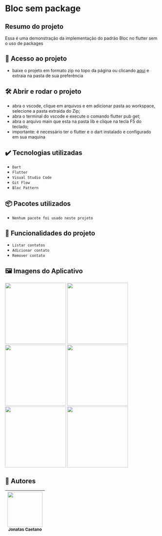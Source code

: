 # Bloc sem package

## Resumo do projeto

 Essa é uma demonstração da implementação do padrão Bloc no flutter sem o uso de packages

## 📁 Acesso ao projeto

  - baixe o projeto em formato zip no topo da página ou clicando [aqui](https://github.com/jonatascaetano/bloc-sem-package/archive/refs/heads/main.zip) e extraia na pasta de sua preferência  
   
## 🛠️ Abrir e rodar o projeto

 - abra o vscode, clique em arquivos e em adicionar pasta ao workspace, selecione a pasta extraida do Zip;  
 - abra o terminal do vscode e execute o comando flutter pub get;
 - abra o arquivo main que esta na pasta lib e clique na tecla F5 do teclado;
 - importante: é necessário ter o flutter e o dart instalado e configurado em sua maquina


## ✔️ Tecnologias utilizadas

- ``Dart``
- ``Flutter``
- ``Visual Studio Code``
- ``Git Flow`` 
- ``Bloc Pattern`` 

## 📦 Pacotes utilizados

- ``Nenhum pacote foi usado neste projeto``

## 🔨 Funcionalidades do projeto
- ``Listar contatos``
- ``Adicionar contato``
- ``Remover contato``

## 🖼️ Imagens do Aplicativo

<div style="display: inline_block">
<img src="https://user-images.githubusercontent.com/59484665/208251326-f632af31-1d20-4c22-88f6-1096cda5d42b.png" width="200"> 
<img src="https://user-images.githubusercontent.com/59484665/208251332-8a552a74-dde7-4d79-aa77-4e56d6f2f23a.png" width="200"> 
<img src="https://user-images.githubusercontent.com/59484665/208251331-b9db0213-2cbc-43c6-9663-33b346175218.png" width="200"> 
<img src="https://user-images.githubusercontent.com/59484665/208251330-211828c8-2f1e-4553-949d-fd10766d2075.png" width="200"> 
<img src="https://user-images.githubusercontent.com/59484665/208251333-2c29cc47-2d9c-4e8b-a52b-632d64f288f8.png" width="200">
<img src="https://user-images.githubusercontent.com/59484665/208251329-6f9e6680-6694-4bd3-8fca-ab7a235b58e6.png" width="200"> 

</div>

## 🧑 Autores

| [<img src="https://avatars.githubusercontent.com/u/59484665?s=400&u=f113bde6221e8e346ba8434ca85e5a0a860e1f96&v=4" width=115><br><sub>Jonatas Caetano</sub>](https://github.com/jonatasCaetano) | 
| :---: | 



